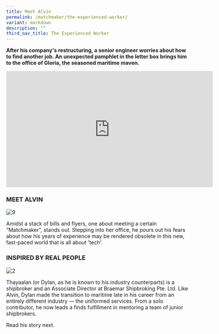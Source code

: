 ```yaml
---
title: Meet Alvin
permalink: /matchmaker/the-experienced-worker/
variant: markdown
description: ""
third_nav_title: The Experienced Worker
---
```

**After his company's restructuring, a senior engineer worries about how to find another job. An unexpected pamphlet in the letter box brings him to the office of Gloria, the seasoned maritime maven.**

<iframe allowfullscreen="" allow="accelerometer; autoplay; clipboard-write; encrypted-media; gyroscope; picture-in-picture; web-share" frameborder="0" title="YouTube video player" src="https://www.youtube.com/embed/depPvl7Zt-g?si=j0vqTHlP8EfLstQB" height="315" width="560"></iframe>


### MEET ALVIN
<img border="0" alt="9" src="https://i.ibb.co/CwjzdnB/9.png">

Amidst a stack of bills and flyers, one about meeting a certain “Matchmaker”, stands out. Stepping into her office, he pours out his fears about how his years of experience may be rendered obsolete in this new, fast-paced world that is all about 'tech'.  

### INSPIRED BY REAL PEOPLE

<img border="0" alt="2" src="https://i.ibb.co/5c04nvj/2.png">

Thayaalan (or Dylan, as he is known to his industry counterparts) is a shipbroker and an Associate Director at Braemar Shipbroking Pte. Ltd. Like Alvin, Dylan made the transition to maritime late in his career from an entirely different industry — the uniformed services. From a solo contributor, he now leads a finds fulfillment in mentoring a team of junior shipbrokers.

Read his story next.